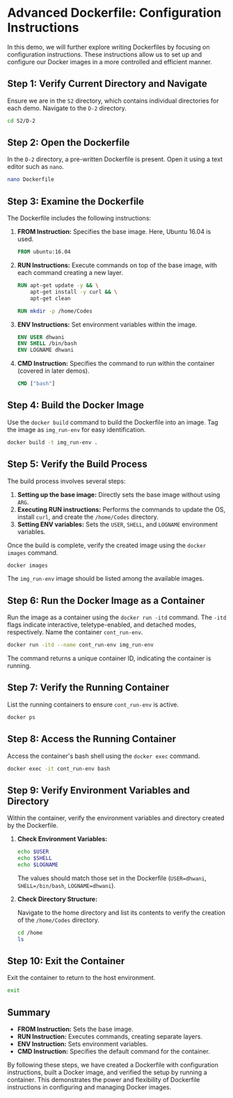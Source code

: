 # Advanced Dockerfile: Configuration Instructions

In this demo, we will further explore writing Dockerfiles by focusing on configuration instructions. These instructions allow us to set up and configure our Docker images in a more controlled and efficient manner.

## Step 1: Verify Current Directory and Navigate

Ensure we are in the `S2` directory, which contains individual directories for each demo. Navigate to the `D-2` directory.

```sh
cd S2/D-2
```

## Step 2: Open the Dockerfile

In the `D-2` directory, a pre-written Dockerfile is present. Open it using a text editor such as `nano`.

```sh
nano Dockerfile
```

## Step 3: Examine the Dockerfile

The Dockerfile includes the following instructions:

1. **FROM Instruction:** Specifies the base image. Here, Ubuntu 16.04 is used.

    ```Dockerfile
    FROM ubuntu:16.04
    ```

2. **RUN Instructions:** Execute commands on top of the base image, with each command creating a new layer.

    ```Dockerfile
    RUN apt-get update -y && \
        apt-get install -y curl && \
        apt-get clean

    RUN mkdir -p /home/Codes
    ```

3. **ENV Instructions:** Set environment variables within the image.

    ```Dockerfile
    ENV USER dhwani
    ENV SHELL /bin/bash
    ENV LOGNAME dhwani
    ```

4. **CMD Instruction:** Specifies the command to run within the container (covered in later demos).

    ```Dockerfile
    CMD ["bash"]
    ```

## Step 4: Build the Docker Image

Use the `docker build` command to build the Dockerfile into an image. Tag the image as `img_run-env` for easy identification.

```sh
docker build -t img_run-env .
```

## Step 5: Verify the Build Process

The build process involves several steps:

1. **Setting up the base image:** Directly sets the base image without using `ARG`.
2. **Executing RUN instructions:** Performs the commands to update the OS, install `curl`, and create the `/home/Codes` directory.
3. **Setting ENV variables:** Sets the `USER`, `SHELL`, and `LOGNAME` environment variables.

Once the build is complete, verify the created image using the `docker images` command.

```sh
docker images
```

The `img_run-env` image should be listed among the available images.

## Step 6: Run the Docker Image as a Container

Run the image as a container using the `docker run -itd` command. The `-itd` flags indicate interactive, teletype-enabled, and detached modes, respectively. Name the container `cont_run-env`.

```sh
docker run -itd --name cont_run-env img_run-env
```

The command returns a unique container ID, indicating the container is running.

## Step 7: Verify the Running Container

List the running containers to ensure `cont_run-env` is active.

```sh
docker ps
```

## Step 8: Access the Running Container

Access the container's bash shell using the `docker exec` command.

```sh
docker exec -it cont_run-env bash
```

## Step 9: Verify Environment Variables and Directory

Within the container, verify the environment variables and directory created by the Dockerfile.

1. **Check Environment Variables:**

    ```sh
    echo $USER
    echo $SHELL
    echo $LOGNAME
    ```

    The values should match those set in the Dockerfile (`USER=dhwani`, `SHELL=/bin/bash`, `LOGNAME=dhwani`).

2. **Check Directory Structure:**

    Navigate to the home directory and list its contents to verify the creation of the `/home/Codes` directory.

    ```sh
    cd /home
    ls
    ```

## Step 10: Exit the Container

Exit the container to return to the host environment.

```sh
exit
```

## Summary

- **FROM Instruction:** Sets the base image.
- **RUN Instruction:** Executes commands, creating separate layers.
- **ENV Instruction:** Sets environment variables.
- **CMD Instruction:** Specifies the default command for the container.

By following these steps, we have created a Dockerfile with configuration instructions, built a Docker image, and verified the setup by running a container. This demonstrates the power and flexibility of Dockerfile instructions in configuring and managing Docker images.